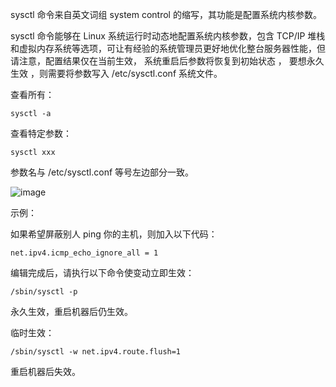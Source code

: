 sysctl 命令来自英文词组 system control 的缩写，其功能是配置系统内核参数。

sysctl 命令能够在 Linux 系统运行时动态地配置系统内核参数，包含 TCP/IP 堆栈和虚拟内存系统等选项，可让有经验的系统管理员更好地优化整台服务器性能，但请注意，配置结果仅在当前生效， 系统重启后参数将恢复到初始状态 ， 要想永久生效 ，则需要将参数写入 /etc/sysctl.conf 系统文件。

查看所有：
```
sysctl -a
```

查看特定参数：
```
sysctl xxx
```

参数名与 /etc/sysctl.conf 等号左边部分一致。

![image](https://github.com/user-attachments/assets/5435e63a-c9a7-4197-b2d8-af91edc0abee)

示例：

如果希望屏蔽别人 ping 你的主机，则加入以下代码：
```
net.ipv4.icmp_echo_ignore_all = 1
```

编辑完成后，请执行以下命令使变动立即生效：
```
/sbin/sysctl -p
```

永久生效，重启机器后仍生效。

临时生效：
```
/sbin/sysctl -w net.ipv4.route.flush=1
```

重启机器后失效。
